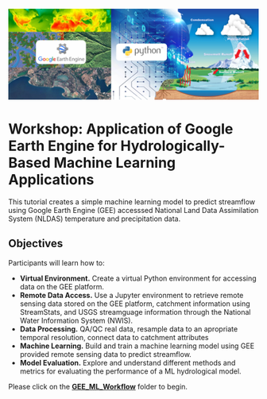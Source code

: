 ![GEE_ML](./GEE_ML_Workflow/Images/GEE_ML_Hydrological_Cycle.jpg)

# Workshop: Application of Google Earth Engine for Hydrologically-Based Machine Learning Applications
This tutorial creates a simple machine learning model to predict streamflow using Google Earth Engine (GEE) accesssed National Land Data Assimilation System (NLDAS) temperature and precipitation data.


## Objectives
Participants will learn how to:
*  **Virtual Environment.** Create a virtual Python environment for accessing data on the GEE platform.
*  **Remote Data Access.** Use a Jupyter environment to retrieve remote sensing data stored on the GEE platform, catchment information using StreamStats, and USGS streamguage information through the National Water Information System (NWIS). 
*  **Data Processing.** QA/QC real data, resample data to an apropriate temporal resolution, connect data to catchment attributes
*  **Machine Learning.** Build and train a machine learning model using GEE provided remote sensing data to predict streamflow.
* **Model Evaluation.** Explore and understand different methods and metrics for evaluating the performance of a ML hydrological model. 

Please click on the [**GEE_ML_Workflow**](./GEE_ML_Workflow/README.md) folder to begin.
